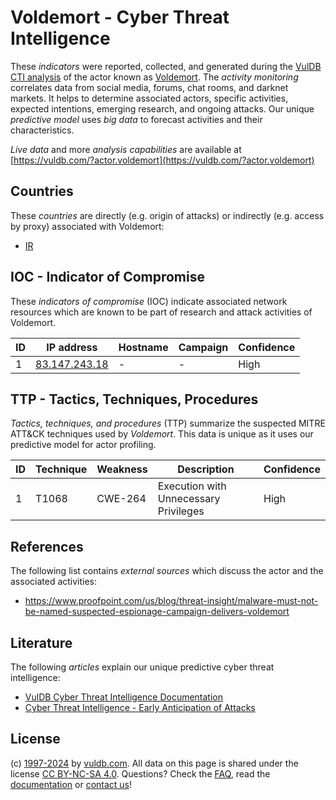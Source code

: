 # Voldemort - Cyber Threat Intelligence

These _indicators_ were reported, collected, and generated during the [VulDB CTI analysis](https://vuldb.com/?kb.cti) of the actor known as [Voldemort](https://vuldb.com/?actor.voldemort). The _activity monitoring_ correlates data from social media, forums, chat rooms, and darknet markets. It helps to determine associated actors, specific activities, expected intentions, emerging research, and ongoing attacks. Our unique _predictive model_ uses _big data_ to forecast activities and their characteristics.

_Live data_ and more _analysis capabilities_ are available at [https://vuldb.com/?actor.voldemort](https://vuldb.com/?actor.voldemort)

## Countries

These _countries_ are directly (e.g. origin of attacks) or indirectly (e.g. access by proxy) associated with Voldemort:

* [IR](https://vuldb.com/?country.ir)

## IOC - Indicator of Compromise

These _indicators of compromise_ (IOC) indicate associated network resources which are known to be part of research and attack activities of Voldemort.

ID | IP address | Hostname | Campaign | Confidence
-- | ---------- | -------- | -------- | ----------
1 | [83.147.243.18](https://vuldb.com/?ip.83.147.243.18) | - | - | High

## TTP - Tactics, Techniques, Procedures

_Tactics, techniques, and procedures_ (TTP) summarize the suspected MITRE ATT&CK techniques used by _Voldemort_. This data is unique as it uses our predictive model for actor profiling.

ID | Technique | Weakness | Description | Confidence
-- | --------- | -------- | ----------- | ----------
1 | T1068 | CWE-264 | Execution with Unnecessary Privileges | High

## References

The following list contains _external sources_ which discuss the actor and the associated activities:

* https://www.proofpoint.com/us/blog/threat-insight/malware-must-not-be-named-suspected-espionage-campaign-delivers-voldemort

## Literature

The following _articles_ explain our unique predictive cyber threat intelligence:

* [VulDB Cyber Threat Intelligence Documentation](https://vuldb.com/?kb.cti)
* [Cyber Threat Intelligence - Early Anticipation of Attacks](https://www.scip.ch/en/?labs.20201022)

## License

(c) [1997-2024](https://vuldb.com/?kb.changelog) by [vuldb.com](https://vuldb.com/?kb.about). All data on this page is shared under the license [CC BY-NC-SA 4.0](https://creativecommons.org/licenses/by-nc-sa/4.0/). Questions? Check the [FAQ](https://vuldb.com/?kb.faq), read the [documentation](https://vuldb.com/?kb) or [contact us](https://vuldb.com/?contact)!
